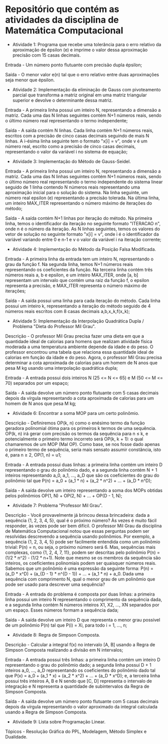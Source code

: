 # Repositório que contém as atividades da disciplina de Matemática Computacional

- Atividade 1: Programa que recebe uma tolerância para o erro relativo da aproximação de épsilon (e) e imprime o valor dessa aproximação precisão com 15 casas decimais.

Entrada - Um número ponto flutuante com precisão dupla épsilon;

Saída - O menor valor e(n) tal que  o erro relativo entre duas aproximações seja menor que épsilon.

- Atividade 2: Implementação da eliminação de Gauss com pivoteamento parcial que transforma a matriz original em uma matriz triangular superior e devolve o determinante dessa matriz.

Entrada - A primeira linha possui um inteiro N, representando a dimensão a matriz. Cada uma das N linhas seguintes contém N+1 números reais, sendo o último número real representando o termo independente;

Saída - A saída contém N linhas. Cada linha contém N+1 números reais, escritos com a precisão de cinco casas decimais seguindo de mais N linhas. A i-ésima linha seguinte tem o formato "x[i] = v", onde v é um número real, escrito como a precisão de cinco casas decimais, representando o valor da variável i no sistema de equação;

- Atividade 3: Implementação do Método de Gauss-Seidel.

Entrada - A primeira linha possui um inteiro N, representando a dimensão a matriz. Cada uma das N linhas seguintes contém N+1 números reais, sendo o último número real representando o termo independente do sistema linear seguido de 1 linha contendo N números reais representando uma aproximação inicial para o solução do sistema. Na linha seguinte, um número real epsilon (e) representando a precisão tolerada. Na última linha, um inteiro MAX_ITER representando o número máximo de iterações do método;

Saída - A saída contém N+1 linhas por iteração do método. Na primeira linha, temos o identificador da iteração no seguinte formato "ITERACAO n", onde n é o número da iteração. As N linhas seguintes, temos os valores do vetor de solução no seguinte formato "x[i] = v", onde i é o identificador da variável variando entre 0 e n-1 e v o valor da variável i na iteração corrente;

- Atividade 4: Implementação do Método da Posição Falsa Modificada.

Entrada - A primeira linha da entrada tem um inteiro N, representando o grau da função f. Na segunda linha, temos N+1 números reais representando os coeficientes da função. Na terceira linha contém três números reais a, b e epsilon, e um inteiro MAX_ITER, onde [a, b] representam um intervalo que contém uma raiz da função f, o epsilon representa a precisão, e MAX_ITER representa o número máximo de iterações;

Saída - A saída possui uma linha para cada iteração do método. Cada linha possui um inteiro k, representando a iteração do método seguido de 4 números reais escritos com 8 casas decimais a,b,x_k,f(x_k);

- Atividade 5: Implementação da Interpolação Quadrática Dupla / Problema "Dieta do Professor Mil Grau".

Descrição - O professor Mil Grau precisa fazer uma dieta em que a quantidade ideal de calorias para homens que realizam atividade física moderada a uma temperatura ambiente depende da idade e do peso. O professor encontrou uma tabela que relaciona essa quantidade ideal de calorias em função da idade e do peso. Agora, o professor Mil Grau precisa determinar a cota aproximada de calorias para um homem de N anos que pesa M kg usando uma interpolação quadrática dupla;

Entrada - A entrada possui dois inteiros N (25 <= N <= 65) e  M (50 <= M <= 70) separados por um espaço;

Saída - A saída devolve um número ponto flutuante com 5 casas decimais depois da vírgula representando a cota aproximada de calorias para um homem de N anos que pesa M kg;

- Atividade 6: Encontrar a soma MOP para um certo polinômio.

Descrição - Definiremos OP(k, n) como o enésimo termo da função geradora polinomial ótima para os primeiros k termos de uma sequência. OP(k, n) irá gerar com precisão os termos da sequência para n ≤ k, e potencialmente o primeiro termo incorreto será OP(k, k + 1): o qual chamaremos de um MOP (Mal OP). Como base, se nos fosse dado apenas o primeiro termo de sequência, seria mais sensato assumir constância, isto é, para n ≥ 2, OP(1, n) = u1;

Entrada - A entrada possui duas linhas: a primeira linha contém um inteiro D representando o grau do polinômio dado, e a segunda linha contém N + 1 inteiros representando a_0, a_1, ..., a_D que são os coeficientes do grau do polinômio tal que  P(n) = a_0 + (a_1 * n) + (a_2 * n^2) + ... + (a_D * n^D);

Saída - A saída devolve um inteiro representando a soma dos MOPs obtidas pelos polinômios OP(1, N) + OP(2, N) + ... + OP(D - 1, N);

- Atividade 7: Problema "Professor Mil Grau".

Descrição - Você provavelmente já brincou dessa brincadeira: dada a sequência {1, 2, 3, 4, 5}, qual é o próximo número? Às vezes é muito fácil responder, às vezes pode ser bem difícil. O professor Mil Grau da disciplina de Matemática Computacional notou que essas perguntas podem ser resolvidas descrevendo a sequência usando polinômios. Por exemplo, a sequência {1, 2, 3, 4, 5} pode ser facilmente entendida como um polinômio trivial: P(n) = n, ou seja, o próximo número será 6. Mas, sequências mais complexas, como {1, 2, 4, 7, 11}, podem ser descritas pelo polinômio P(n) = (1/2 * n^2) - (1/2 * n+1). Note que mesmo se os membros da sequência são inteiros, os coeficientes polinomiais podem ser quaisquer números reais. Sabemos que um polinômio é uma expressão da seguinte forma: P(n) = (a_D * x^D) + (a_{D - 1} * n^{D - 1}) + ... + (a_1 * n) + a_0. Dada uma sequência com comprimento N, qual o menor grau de um polinômio que pode ser usado para descrever uma sequência?

Entrada - A entrada do problema é composta por duas linhas: a primeira linha possui um inteiro N representando o comprimento da sequência dada, e a segunda linha contém N números inteiros X1, X2, ..., XN separados por um espaço. Esses números formam a sequência dada;

Saída - A saída devolve um inteiro D que representa o menor grau possível de um polinômio P(n) tal que P(i) = Xi, para todo i = 1, ..., n;

- Atividade 8: Regra de Simpson Composta.

Descrição - Calcular a integral f(x) no intervalo [A, B] usando a Regra de Simpson Composta realizando a divisão em N intervalos;

Entrada - A entrada possui três linhas: a primeira linha contém um inteiro D representando o grau do polinômio dado; a segunda linha possui D + 1 inteiros a_0, ..., a_D representando os coeficientes do polinômio dado tal que P(x) = a_0 + (a_1 * x) + (a_2 * x^2) + ... + (a_D * x^D); e, a terceira linha possui três inteiros A, B e N sendo que [C, D] representa o intervalo de integração e N representa a quantidade de subintervalos da Regra de Simpson Composta.

Saída - A saída devolve um número ponto flutuante com 5 casas decimais depois da vírgula representando o valor aproximado da integral calculada usando a Regra de Simpson Composta.

- Atividade 9: Lista sobre Programação Linear.

Tópicos - Resolução Gráfica do PPL, Modelagem, Método Simplex e Dualidade.

